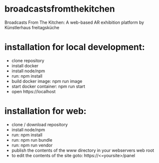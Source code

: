 # broadcastsfromthekitchen
Broadcasts From The Kitchen: A web-based AR exhibition platform by Künstlerhaus freitagsküche
# installation for local development:
* clone repository
* install docker
* install node/npm
* run: npm install
* build docker image: npm run image
* start docker container: npm run start
* open https://localhost
# installation for web:
* clone / download repository
* install node/npm
* run: npm install
* run: npm run bundle
* run: npm run vendor
* publish the contents of the www directory in your webservers web root
* to edit the contents of the site goto: https://<=yoursite>/panel
